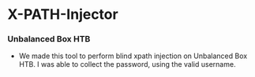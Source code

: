 # X-PATH-Injector

### Unbalanced Box HTB

* We made this tool to perform blind xpath injection on Unbalanced Box HTB. I was able to collect the password, using the valid username.

